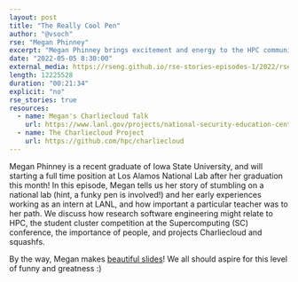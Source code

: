 ```yaml
---
layout: post
title: "The Really Cool Pen"
author: "@vsoch"
rse: "Megan Phinney"
excerpt: "Megan Phinney brings excitement and energy to the HPC community, and her story started with a cool pen."
date: "2022-05-05 8:30:00"
external_media: https://rseng.github.io/rse-stories-episodes-1/2022/rse-stories-megan-phinney-episode-73.mp3
length: 12225528
duration: "00:21:34"
explicit: "no"
rse_stories: true
resources:
  - name: Megan's Charliecloud Talk
    url: https://www.lanl.gov/projects/national-security-education-center/information-science-technology/_assets/docs/2020-si-docs/2020-si-project5.pdf
  - name: The Charliecloud Project
    url: https://github.com/hpc/charliecloud
--- 
```


Megan Phinney is a recent graduate of Iowa State University, and will starting a full time position at Los Alamos National
Lab after her graduation this month! In this episode, Megan tells us her story of stumbling on a national lab (hint, a funky pen is involved!)
and her early experiences working as an intern at LANL, and how important a particular teacher was to her path. We discuss
how research software engineering might relate to HPC, the student cluster competition at the Supercomputing (SC) conference, 
the importance of people, and projects Charliecloud and squashfs.

By the way, Megan makes [beautiful slides](https://www.lanl.gov/projects/national-security-education-center/information-science-technology/_assets/docs/2020-si-docs/2020-si-project5.pdf)! We all should aspire for this level of funny and greatness :)
